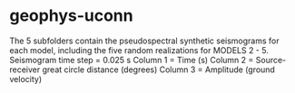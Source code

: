 # geophys-uconn
The 5 subfolders contain the pseudospectral synthetic seismograms for each model, including the five random realizations for MODELS 2 - 5. 
Seismogram time step = 0.025 s
Column 1 = Time (s)
Column 2 = Source- receiver great circle distance (degrees)
Column 3 = Amplitude (ground velocity)


